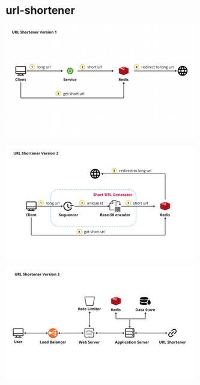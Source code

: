 # url-shortener

![url-shortener-v1](./images/url-shortener-v1.png)

![url-shortenr-v2](./images/url-shortenr-v2.png)

![url-shortener-v3](./images/url-shortener-v3.png)
